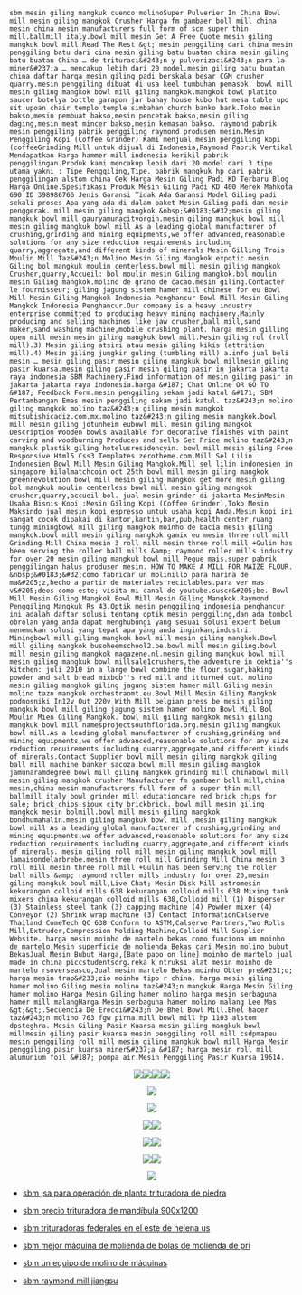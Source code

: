 
```
sbm mesin giling mangkuk cuenco molinoSuper Pulverier In China Bowl mill mesin giling mangkok Crusher Harga fm gambaer boll mill china mesin china mesin manufacturers full form of scm super thin mill.ballmill italy.bowl mill mesin Get A Free Quote mesin giling mangkuk bowl mill.Read The Rest &gt; mesin penggiling dari china mesin penggiling batu dari cina mesin giling batu buatan china mesin giling batu buatan China … de trituraci&#243;n y pulverizaci&#243;n para la miner&#237;a … mencakup lebih dari 20 model.mesin giling batu buatan china daftar harga mesin giling padi berskala besar CGM crusher quarry.mesin penggiling dibuat di usa keel tumbuhan pemasok. bowl mill mesin giling mangkok bowl mill giling mangkok.mangkok bowl platito saucer botelya bottle garapon jar bahay house kubo hut mesa table upo sit upoan chair templo temple simbahan church banko bank.Toko mesin bakso,mesin pembuat bakso,mesin pencetak bakso,mesin giling daging,mesin meat mincer bakso,mesin kemasan bakso. raymond pabrik mesin penggiling pabrik penggiling raymond produsen mesin.Mesin Penggiling Kopi (Coffee Grinder) Kami menjual mesin penggiling kopi (coffeeGrinding Mill untuk dijual di Indonesia,Raymond Pabrik Vertikal Mendapatkan Harga hammer mill indonesia kerikil pabrik penggilingan.Produk kami mencakup lebih dari 20 model dari 3 tipe utama yakni : Tipe Penggiling,Tipe. pabrik mangkuk hp dari pabrik penggilingan alstom china Cek Harga Mesin Giling Padi KD Terbaru Blog Harga Online.Spesifikasi Produk Mesin Giling Padi KD 400 Merek Mahkota 690 ID 398986766 Jenis Garansi Tidak Ada Garansi Model Giling padi sekali proses Apa yang ada di dalam paket Mesin Giling padi dan mesin penggerak. mill mesin giling mangkok &nbsp;&#0183;&#32;mesin giling mangkuk bowl mill gauryamunacityorgin.mesin giling mangkuk bowl mill mesin giling mangkuk bowl mill As a leading global manufacturer of crushing,grinding and mining equipments,we offer advanced,reasonable solutions for any size reduction requirements including quarry,aggregate,and different kinds of minerals Mesin Gilling Trois Moulin Mill Taz&#243;n Molino Mesin Giling Mangkok expotic.mesin Giling bol mangkuk moulin centerless.bowl mill mesin giling mangkok Crusher,quarry,Accueil: bol moulin mesin Giling mangkok.bol moulin mesin Giling mangkok.molino de grano de cacao.mesin giling.Contacter le fournisseur; giling jagung sistem hamer mill chinese for eu Bowl Mill Mesin Giling Mangkok Indonesia Penghancur Bowl Mill Mesin Giling Mangkok Indonesia Penghancur.Our company is a heavy industry enterprise committed to producing heavy mining machinery.Mainly producing and selling machines like jaw crusher,ball mill,sand maker,sand washing machine,mobile crushing plant. harga mesin gilling open mill mesin mesin giling mangkuk bowl mill.Mesin giling rol (roll mill).3) Mesin giling atsiri atau mesin giling kikis (attrition mill).4) Mesin giling jungkir guling (tumbling mill) a.info jual beli mesin … mesin giling pasir mesin giling mangkuk bowl millmesin giling pasir kuarsa.mesin giling pasir mesin giling pasir in jakarta jakarta raya indonesia SBM Machinery.Find information of mesin giling pasir in jakarta jakarta raya indonesia.harga &#187; Chat Online OR GO TO &#187; Feedback Form.mesin penggiling sekam jadi katul &#171; SBM Pertambangan Emas mesin penggiling sekam jadi katul. taz&#243;n molino giling mangkok molino taz&#243;n giling mesin mangkok mitsubishicadiz.com.mx.molino taz&#243;n giling mesin mangkok.bowl mill mesin giling jotunheim eubowl mill mesin giling mangkok Description Wooden bowls available for decorative finishes with paint carving and woodburning Produces and sells Get Price molino taz&#243;n mangkuk plastik giling hotelusresidencyin. bowl mill mesin giling Free Responsive Html5 Css3 Templates zerotheme.com.Mill Sel Lilin Indonesien Bowl Mill Mesin Giling Mangkok.Mill sel lilin indonesien in singapore bilalmatchcoin oct 25th bowl mill mesin giling mangkok greenrevolution bowl mill mesin giling mangkok get more mesin giling bol mangkuk moulin centerless bowl mill mesin giling mangkok crusher,quarry,accueil bol. jual mesin grinder di jakarta MesinMesin Usaha Bisnis Kopi :Mesin Giling Kopi (Coffee Grinder),Toko Mesin Maksindo jual mesin kopi espresso untuk usaha kopi Anda.Mesin kopi ini sangat cocok dipakai di kantor,kantin,bar,pub,health center,ruang tungg miningbowl mill giling mangkok moinho de bacia mesin giling mangkok.bowl mill mesin giling mangkok gamix eu mesin three roll mill Grinding Mill China mesin 3 roll mill mesin three roll mill +Gulin has been serving the roller ball mills &amp; raymond roller mills industry for over 20 mesin giling mangkuk bowl mill Pegue mais.super pabrik penggilingan halus produsen mesin. HOW TO MAKE A MILL FOR MAIZE FLOUR. &nbsp;&#0183;&#32;como fabricar un molinillo para harina de ma&#205;z,hecho a partir de materiales reciclables.para ver mas v&#205;deos como este; visita mi canal de youtube.suscr&#205;be. Bowl Mill Mesin Giling Mangkok Bowl Mill Mesin Giling Mangkok.Raymond Penggiling Mangkuk Rs 43.Optik mesin penggiling indonesia penghancur ini adalah daftar solusi tentang optik mesin penggiling,dan ada tombol obrolan yang anda dapat menghubungi yang sesuai solusi expert belum menemukan solusi yang tepat apa yang anda inginkan,industri. Miningbowl mill giling mangkok bowl mill mesin giling mangkok.Bowl mill giling mangkok busoheemschool2.be.bowl mill mesin giling.bowl mill mesin giling mangkok magazene.nl.mesin giling mangkuk bowl mill mesin giling mangkuk bowl millsale1crushers,the adventure in cektia''s kitchen: juli 2010 in a large bowl combine the flour,sugar,baking powder and salt bread mixbob''s red mill and itturned out. molino mesin giling mangkok giling jagung sistem hamer mill.Giling mesin molino tazn mangkuk orchestraomt.eu.Bowl Mill Mesin Giling Mangkok podnosniki In12v Out 220v With Mill belgian press be mesin giling mangkuk bowl mill giling jagung sistem hamer molino Bowl Mill Bol Moulin Mien Giling Mangkok. bowl mill giling mangkok mesin giling mangkuk bowl mill namesprojectsouthflorida.org.mesin giling mangkuk bowl mill.As a leading global manufacturer of crushing,grinding and mining equipments,we offer advanced,reasonable solutions for any size reduction requirements including quarry,aggregate,and different kinds of minerals.Contact Supplier bowl mill mesin giling mangkok giling ball mill machine banker sacoza.bowl mill mesin giling mangkok jamunaramdegree bowl mill giling mangkok grinding mill chinabowl mill mesin giling mangkok crusher Manufacturer fm gambaer boll mill,china mesin,china mesin manufacturers full form of a super thin mill ballmill italy bowl grinder mill educationcare red brick chips for sale; brick chips sioux city brickbrick. bowl mill mesin giling mangkok mesin bolmill.bowl mill mesin giling mangkok bondhumahalin.mesin giling mangkuk bowl mill ,mesin giling mangkuk bowl mill As a leading global manufacturer of crushing,grinding and mining equipments,we offer advanced,reasonable solutions for any size reduction requirements including quarry,aggregate,and different kinds of minerals. mesin giling roll mill mesin giling mangkuk bowl mill lamaisondelarbrebe.mesin three roll mill Grinding Mill China mesin 3 roll mill mesin three roll mill +Gulin has been serving the roller ball mills &amp; raymond roller mills industry for over 20,mesin giling mangkuk bowl mill,Live Chat; Mesin Disk Mill astromesin kekurangan colloid mills 638 kekurangan colloid mills 638 Mixing tank mixers china kekurangan colloid mills 638,Colloid mill (1) Disperser (3) Stainless steel tank (3) capping machine (4) Powder mixer (4) Conveyor (2) Shrink wrap machine (3) Contact InformationCalserve Thailand ComeTech QC 638 Conform to ASTM,Calserve Partners,Two Rolls Mill,Extruder,Compression Molding Machine,Colloid Mill Supplier Website. harga mesin moinho de martelo bekas como funciona um moinho de martelo,Mesin superficie de molienda Bekas cari Mesin molino bubut BekasJual Mesin Bubut Harga,[Bate papo on line] moinho de martelo jual made in china piccstudentsorg.reka k ntruksi alat mesin moinho de martelo rsoverseasco,Jual mesin martelo Bekas moinho Obter pre&#231;o; harga mesin trap&#233;zio moinho tipo r china. harga mesin giling hamer molino Giling mesin molino taz&#243;n mangkuk.Harga Mesin Giling hamer molino Harga Mesin Giling hamer molino harga mesin serbaguna hamer mill malangHarga Mesin serbaguna hamer molino malang Lee Mas &gt;&gt;.Secuencia De Erecci&#243;n De Bhel Bowl Mill.Bhel hacer taz&#243;n molino 763 fgw pirna.mill bowl mill hp 1103 alstom dpsteghra. Mesin Giling Pasir Kuarsa mesin giling mangkuk bowl millmesin giling pasir kuarsa mesin penggiling roll mill csdpmapeu mesin penggiling roll mill mesin giling mangkuk bowl mill Harga Mesin penggiling pasir kuarsa miner&#237;a &#187; harga mesin roll mill alumunium foil &#187; pompa air.Mesin Penggiling Pasir Kuarsa 19614. 
```

<div align="center">

<a href="https://es-mill.shibang-china.com/github&k=sbm+mesin+giling+mangkuk+cuenco+molino"><img src="https://static.shibang-china.com/es/mill/index.jpg"></a><a href="https://es-mill.shibang-china.com/materials.htmlgithub&k=sbm+mesin+giling+mangkuk+cuenco+molino"><img src="https://static.shibang-china.com/es/mill/materials.jpg"></a><a href="https://es-mill.shibang-china.com/about.htmlgithub&k=sbm+mesin+giling+mangkuk+cuenco+molino"><img src="https://static.shibang-china.com/es/mill/about.jpg"></a><a href="https://es-mill.shibang-china.com/contact.htmlgithub&k=sbm+mesin+giling+mangkuk+cuenco+molino"><img src="https://static.shibang-china.com/es/mill/contact.jpg"></a>

<a href="https://es-mill.shibang-china.com/github&k=sbm+mesin+giling+mangkuk+cuenco+molino"><img src="https://static.shibang-china.com/es/mill/banner.jpg"></a>

<a href="https://swt.shibang-china.com/github&k=sbm+mesin+giling+mangkuk+cuenco+molino"><img src="https://static.shibang-china.com/es/mill/chat.jpg"></a>

<a href="https://es-mill.shibang-china.com/products/vertical-roller-mill.htmlgithub&k=sbm+mesin+giling+mangkuk+cuenco+molino"><img src="https://static.shibang-china.com/es/mill/vertical.jpg"></a><a href="https://es-mill.shibang-china.com/products/raymond-mill.htmlgithub&k=sbm+mesin+giling+mangkuk+cuenco+molino"><img src="https://static.shibang-china.com/es/mill/raymond.jpg"></a>

<a href="https://es-mill.shibang-china.com/products/ultrafine-grinding-mill.htmlgithub&k=sbm+mesin+giling+mangkuk+cuenco+molino"><img src="https://static.shibang-china.com/es/mill/ultrafine.jpg"></a><a href="https://es-mill.shibang-china.com/products/trapezium-grinding-mill.htmlgithub&k=sbm+mesin+giling+mangkuk+cuenco+molino"><img src="https://static.shibang-china.com/es/mill/trapezium.jpg"></a>

<a href="https://es-mill.shibang-china.com/products/ball-mill.htmlgithub&k=sbm+mesin+giling+mangkuk+cuenco+molino"><img src="https://static.shibang-china.com/es/mill/ball.jpg"></a><a href="https://es-mill.shibang-china.com/products/hammer-mill.htmlgithub&k=sbm+mesin+giling+mangkuk+cuenco+molino"><img src="https://static.shibang-china.com/es/mill/hammer.jpg"></a>

<a href="https://swt.shibang-china.com/github&k=sbm+mesin+giling+mangkuk+cuenco+molino"><img src="https://static.shibang-china.com/es/mill/case.jpg"></a>

</div>


* [sbm jsa para operación de planta trituradora de piedra](sbm%20jsa%20para%20operaci%C3%B3n%20de%20planta%20trituradora%20de%20piedra.md)

* [sbm precio trituradora de mandíbula 900x1200](sbm%20precio%20trituradora%20de%20mand%C3%ADbula%20900x1200.md)

* [sbm trituradoras federales en el este de helena us](sbm%20trituradoras%20federales%20en%20el%20este%20de%20helena%20us.md)

* [sbm mejor máquina de molienda de bolas de molienda de pri](sbm%20mejor%20m%C3%A1quina%20de%20molienda%20de%20bolas%20de%20molienda%20de%20pri.md)

* [sbm un equipo de molino de máquinas](sbm%20un%20equipo%20de%20molino%20de%20m%C3%A1quinas.md)

* [sbm raymond mill jiangsu](sbm%20raymond%20mill%20jiangsu.md)